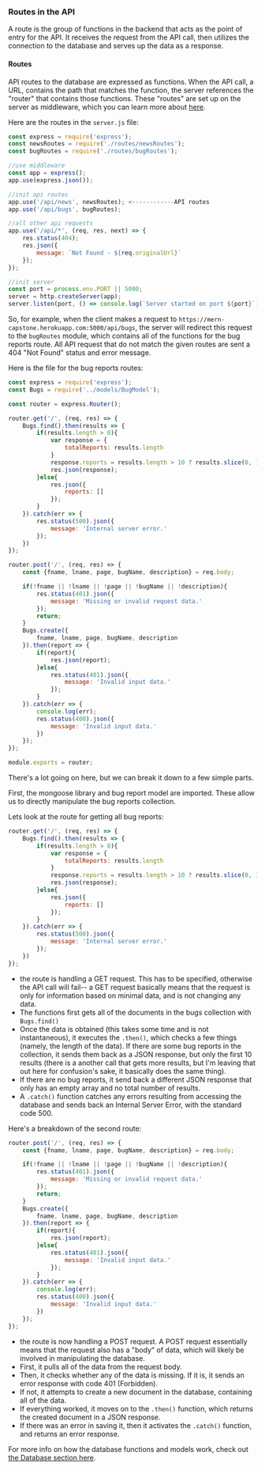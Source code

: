 ### Routes in the API

A route is the group of functions in the backend that acts as the point of entry for the API. It receives the request from the API call, then utilizes the connection to the database and serves up the data as a response.

#### Routes

API routes to the database are expressed as functions. When the API call, a URL, contains the path that matches the function, the server references the "router" that contains those functions. These "routes" are set up on the server as middleware, which you can learn more about [here](/stack/backend-server).

Here are the routes in the `server.js` file:

```javascript
const express = require('express');
const newsRoutes = require('./routes/newsRoutes');
const bugRoutes = require('./routes/bugRoutes');

//use middleware
const app = express();
app.use(express.json());

//init api routes
app.use('/api/news', newsRoutes); <------------API routes
app.use('/api/bugs', bugRoutes);

//all other api requests
app.use('/api/*', (req, res, next) => {
    res.status(404);
    res.json({
        message: `Not Found - ${req.originalUrl}`
    });
});

//init server
const port = process.env.PORT || 5000;
server = http.createServer(app);
server.listen(port, () => console.log(`Server started on port ${port}`));
```

So, for example, when the client makes a request to `https://mern-capstone.herokuapp.com:5000/api/bugs`, the server will redirect this request to the `bugRoutes` module, which contains all of the functions for the bug reports route. All API request that do not match the given routes are sent a 404 "Not Found" status and error message.

Here is the file for the bug reports routes:

```javascript
const express = require('express');
const Bugs = require('../models/BugModel');

const router = express.Router();

router.get('/', (req, res) => {
    Bugs.find().then(results => {
        if(results.length > 0){
            var response = {
                totalReports: results.length
            }
            response.reports = results.length > 10 ? results.slice(0, 10): results;
            res.json(response);
        }else{
            res.json({
                reports: []
            });
        }
    }).catch(err => {
        res.status(500).json({
            message: 'Internal server error.'
        });
    })
});

router.post('/', (req, res) => {
    const {fname, lname, page, bugName, description} = req.body;

    if(!fname || !lname || !page || !bugName || !description){
        res.status(401).json({
            message: 'Missing or invalid request data.'
        });
        return;
    }
    Bugs.create({
        fname, lname, page, bugName, description
    }).then(report => {
        if(report){
            res.json(report);
        }else{
            res.status(401).json({
                message: 'Invalid input data.'
            });
        }
    }).catch(err => {
        console.log(err);
        res.status(400).json({
            message: 'Invalid input data.'
        })
    });
});

module.exports = router;
```

There's a lot going on here, but we can break it down to a few simple parts.

First, the mongoose library and bug report model are imported. These allow us to directly manipulate the bug reports collection.

Lets look at the route for getting all bug reports:

```javascript
router.get('/', (req, res) => {
    Bugs.find().then(results => {
        if(results.length > 0){
            var response = {
                totalReports: results.length
            }
            response.reports = results.length > 10 ? results.slice(0, 10): results;
            res.json(response);
        }else{
            res.json({
                reports: []
            });
        }
    }).catch(err => {
        res.status(500).json({
            message: 'Internal server error.'
        });
    })
});
```

- the route is handling a GET request. This has to be specified, otherwise the API call will fail-- a GET request basically means that the request is only for information based on minimal data, and is not changing any data.
- The functions first gets all of the documents in the bugs collection with `Bugs.find()`
- Once the data is obtained (this takes some time and is not instantaneous), it executes the `.then()`, which checks a few things (namely, the length of the data). If there are some bug reports in the collection, it sends them back as a JSON response, but only the first 10 results (there is a another call that gets more results, but I'm leaving that out here for confusion's sake, it basically does the same thing).
- If there are no bug reports, it send back a different JSON response that only has an empty array and no total number of results.
- A `.catch()` function catches any errors resulting from accessing the database and sends back an Internal Server Error, with the standard code 500.

Here's a breakdown of the second route:

```javascript
router.post('/', (req, res) => {
    const {fname, lname, page, bugName, description} = req.body;

    if(!fname || !lname || !page || !bugName || !description){
        res.status(401).json({
            message: 'Missing or invalid request data.'
        });
        return;
    }
    Bugs.create({
        fname, lname, page, bugName, description
    }).then(report => {
        if(report){
            res.json(report);
        }else{
            res.status(401).json({
                message: 'Invalid input data.'
            });
        }
    }).catch(err => {
        console.log(err);
        res.status(400).json({
            message: 'Invalid input data.'
        })
    });
});
```

- the route is now handling a POST request. A POST request essentially means that the request also has a "body" of data, which will likely be involved in manipulating the database.
- First, it pulls all of the data from the request body.
- Then, it checks whether any of the data is missing. If it is, it sends an error response with code 401 (Forbidden).
- If not, it attempts to create a new document in the database, containing all of the data.
- If everything worked, it moves on to the `.then()` function, which returns the created document in a JSON response.
- If there was an error in saving it, then it activates the `.catch()` function, and returns an error response.

For more info on how the database functions and models work, check out [the Database section here](/stack/backend-database).